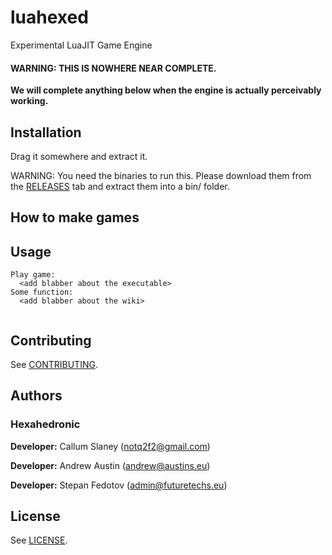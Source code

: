 # luahexed
Experimental LuaJIT Game Engine

#### WARNING: THIS IS NOWHERE NEAR COMPLETE.
**We will complete anything below when the engine is actually perceivably working.**

## Installation

Drag it somewhere and extract it.

WARNING: You need the binaries to run this. Please download them from the [RELEASES](https://github.com/Hexahedronic/luahexed/releases) tab and extract them into a bin/ folder.

## How to make games

<add blabber about the wiki>

## Usage

```
Play game:
  <add blabber about the executable>
Some function:
  <add blabber about the wiki>
  
```

## Contributing

See [CONTRIBUTING](CONTRIBUTING.md).

## Authors

### Hexahedronic

  **Developer:** Callum Slaney (notq2f2@gmail.com)

  **Developer:** Andrew Austin (andrew@austins.eu)
  
  **Developer:** Stepan Fedotov (admin@futuretechs.eu)

## License

See [LICENSE](LICENSE).
